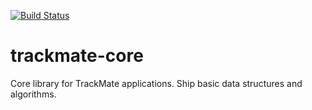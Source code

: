 [![Build Status](https://github.com/trackmate-sc/trackmate-core/actions/workflows/build.yml/badge.svg)](https://github.com/trackmate-sc/trackmate-core/actions/workflows/build.yml)

# trackmate-core

Core library for TrackMate applications. Ship basic data structures and algorithms.
